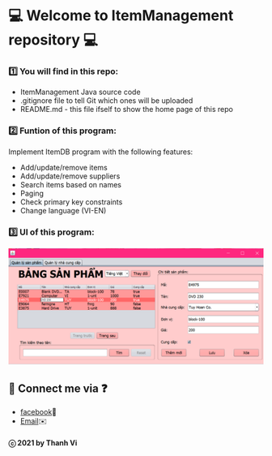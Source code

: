 # 💻 Welcome to ItemManagement repository 💻 

### 1️⃣ You will find in this repo:
* ItemManagement Java source code
* .gitignore file to tell Git which ones will be uploaded
* README.md - this file ifself to show the home page of this repo
### 2️⃣ Funtion of this program: 
Implement ItemDB program with the following features:
- Add/update/remove items
- Add/update/remove suppliers
- Search items based on names
- Paging
- Check primary key constraints
- Change language (VI-EN)
### 3️⃣ UI of this program:
![UI](https://github.com/vi-ht/ItemManagement/blob/master/Image/UI.png)

## 💬 Connect me via ❓ 
  * [facebook](https://www.facebook.com/merry.kute.31/)📌
  * [Email](mailto:thanhviii888@gmail.com)✉️
#### ⓒ 2021 by Thanh Vi
